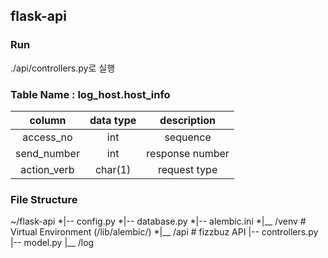## flask-api

### Run
./api/controllers.py로 실행


### Table Name : log_host.host_info

| column        | data type  | description     |
|:-------------:|:----------:|:---------------:|
| access_no     | int        | sequence        |
| send_number   | int        | response number |
| action_verb   | char(1)    | request type    |

### File Structure

~/flask-api
    *|-- config.py
    *|-- database.py
    *|-- alembic.ini
    *|__ /venv              # Virtual Environment (/lib/alembic/)
    *|__ /api               # fizzbuz API
         |-- controllers.py
         |-- model.py
    |__ /log

